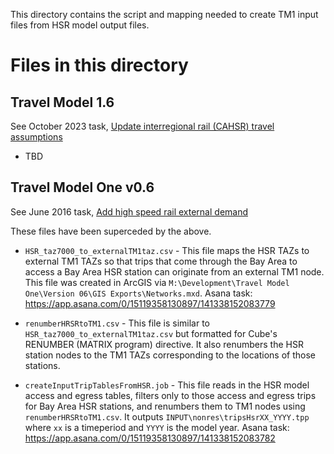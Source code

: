 
This directory contains the script and mapping needed to create TM1 input files from 
HSR model output files.

Files in this directory
=======================

## Travel Model 1.6

See October 2023 task, [Update interregional rail (CAHSR) travel assumptions](https://app.asana.com/0/1204085012544660/1203768378006034/f)

* TBD

## Travel Model One v0.6

See June 2016 task, [Add high speed rail external demand](https://app.asana.com/0/13098083395690/97041507197227/f)

These files have been superceded by the above.

* `HSR_taz7000_to_externalTM1taz.csv` - This file maps the HSR TAZs to external TM1 TAZs so that trips
  that come through the Bay Area to access a Bay Area HSR station can originate from an external TM1 node.
  This file was created in ArcGIS via `M:\Development\Travel Model One\Version 06\GIS Exports\Networks.mxd`.
  Asana task: https://app.asana.com/0/15119358130897/141338152083779

* `renumberHRSRtoTM1.csv` - This file is similar to `HSR_taz7000_to_externalTM1taz.csv` but formatted for
  Cube's RENUMBER (MATRIX program) directive.  It also renumbers the HSR station nodes to the TM1 TAZs
  corresponding to the locations of those stations.

* `createInputTripTablesFromHSR.job` - This file reads in the HSR model access and egress tables, filters
  only to those access and egress trips for Bay Area HSR stations, and renumbers them to TM1 nodes using
  `renumberHRSRtoTM1.csv`.  It outputs `INPUT\nonres\tripsHsrXX_YYYY.tpp` where `xx` is a timeperiod and
  `YYYY` is the model year.  Asana task: https://app.asana.com/0/15119358130897/141338152083782

